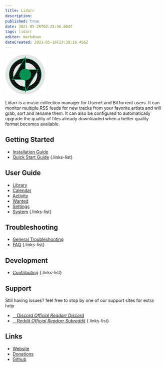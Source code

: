 ```yaml
---
title: Lidarr
description: 
published: true
date: 2021-05-26T02:25:56.604Z
tags: lidarr
editor: markdown
dateCreated: 2021-05-16T23:39:16.456Z
---
```


![128.png](/assets/lidarr/128.png)

Lidarr is a music collection manager for Usenet and BitTorrent users. It can monitor multiple RSS feeds for new tracks from your favorite artists and will grab, sort and rename them. It can also be configured to automatically upgrade the quality of files already downloaded when a better quality format becomes available.

## Getting Started
- [Installation Guide](/lidarr/installation)
- [Quick Start Guide](/lidarr/quick-start-guide)
{.links-list}

## User Guide
- [Library](/lidarr/library)
- [Calendar](/lidarr/calendar)
- [Activity](/lidarr/activity)
- [Wanted](/lidarr/wanted)
- [Settings](/lidarr/settings)
- [System](/lidarr/system)
{.links-list}

## Troubleshooting
- [General Troubleshooting](/lidarr/troubleshooting)
- [FAQ](/lidarr/faq)
{.links-list}

## Development
- [Contributing](/lidarr/contributing)
{.links-list}

## Support
Still having issues? feel free to stop by one of our support sites for extra help

- [<i class="fab fa-discord"></i>&emsp;Discord *Official Readarr Discord*](https://lidarr.audio/discord)
- [<i class="fab fa-reddit"></i>&emsp;Reddit *Official Readarr Subreddit*](https://reddit.com/r/readarr)
{.links-list}

## Links
- [Website](https://lidarr.audio)
- [Donations](https://opencollective.com/lidarr)
- [Github](https://github.com/lidarr/lidarr)